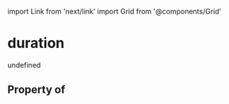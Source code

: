 import Link from 'next/link'
import Grid from '@components/Grid'

# duration

undefined

## Property of



